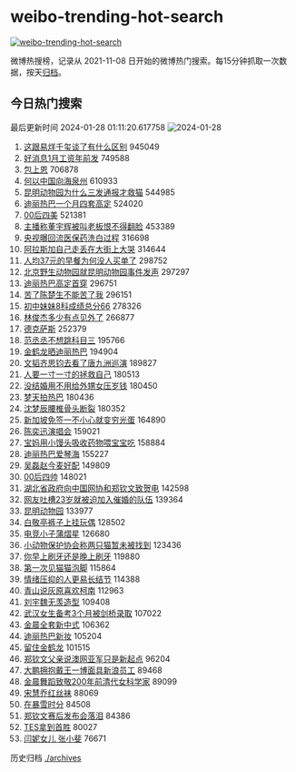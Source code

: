# weibo-trending-hot-search

[![weibo-trending-hot-search](https://github.com/ameizi/weibo-trending-hot-search/actions/workflows/ci.yml/badge.svg)](https://github.com/ameizi/weibo-trending-hot-search/actions/workflows/ci.yml)

微博热搜榜，记录从 2021-11-08 日开始的微博热门搜索。每15分钟抓取一次数据，按天[归档](./archives)。

## 今日热门搜索

<!-- BEGIN --> 
最后更新时间 2024-01-28 01:11:20.617758 
![2024-01-28](https://imgs-storage.s3.us-east-005.backblazeb2.com/20240128/2024-01-28.png?versionId=4_z8fbbed132d73df8689c40f13_f110e72cd59f80c4a_d20240127_m171120_c005_v0501013_t0008_u01706375480547) 
1. [这跟易烊千玺谈了有什么区别](https://s.weibo.com/weibo?q=%E8%BF%99%E8%B7%9F%E6%98%93%E7%83%8A%E5%8D%83%E7%8E%BA%E8%B0%88%E4%BA%86%E6%9C%89%E4%BB%80%E4%B9%88%E5%8C%BA%E5%88%AB&t=31&band_rank=4&Refer=top) 945049
1. [好消息1月工资年前发](https://s.weibo.com/weibo?q=%23%E5%A5%BD%E6%B6%88%E6%81%AF1%E6%9C%88%E5%B7%A5%E8%B5%84%E5%B9%B4%E5%89%8D%E5%8F%91%23&t=31&band_rank=1&Refer=top) 749588
1. [包上恩](https://s.weibo.com/weibo?q=%E5%8C%85%E4%B8%8A%E6%81%A9&t=31&band_rank=2&Refer=top) 706878
1. [何以中国向海泉州](https://s.weibo.com/weibo?q=%23%E4%BD%95%E4%BB%A5%E4%B8%AD%E5%9B%BD%E5%90%91%E6%B5%B7%E6%B3%89%E5%B7%9E%23&t=31&band_rank=3&Refer=top) 610933
1. [昆明动物园为什么三发通报才救猫](https://s.weibo.com/weibo?q=%23%E6%98%86%E6%98%8E%E5%8A%A8%E7%89%A9%E5%9B%AD%E4%B8%BA%E4%BB%80%E4%B9%88%E4%B8%89%E5%8F%91%E9%80%9A%E6%8A%A5%E6%89%8D%E6%95%91%E7%8C%AB%23&t=31&band_rank=5&Refer=top) 544985
1. [迪丽热巴一个月四套高定](https://s.weibo.com/weibo?q=%23%E8%BF%AA%E4%B8%BD%E7%83%AD%E5%B7%B4%E4%B8%80%E4%B8%AA%E6%9C%88%E5%9B%9B%E5%A5%97%E9%AB%98%E5%AE%9A%23&t=31&band_rank=6&Refer=top) 524020
1. [00后四美](https://s.weibo.com/weibo?q=00%E5%90%8E%E5%9B%9B%E7%BE%8E&t=31&band_rank=7&Refer=top) 521381
1. [主播称董宇辉被叫老板恨不得翻脸](https://s.weibo.com/weibo?q=%23%E4%B8%BB%E6%92%AD%E7%A7%B0%E8%91%A3%E5%AE%87%E8%BE%89%E8%A2%AB%E5%8F%AB%E8%80%81%E6%9D%BF%E6%81%A8%E4%B8%8D%E5%BE%97%E7%BF%BB%E8%84%B8%23&t=31&band_rank=8&Refer=top) 453389
1. [央视曝回流医保药洗白过程](https://s.weibo.com/weibo?q=%23%E5%A4%AE%E8%A7%86%E6%9B%9D%E5%9B%9E%E6%B5%81%E5%8C%BB%E4%BF%9D%E8%8D%AF%E6%B4%97%E7%99%BD%E8%BF%87%E7%A8%8B%23&t=31&band_rank=9&Refer=top) 316698
1. [阿拉斯加自己走丢在大街上大哭](https://s.weibo.com/weibo?q=%E9%98%BF%E6%8B%89%E6%96%AF%E5%8A%A0%E8%87%AA%E5%B7%B1%E8%B5%B0%E4%B8%A2%E5%9C%A8%E5%A4%A7%E8%A1%97%E4%B8%8A%E5%A4%A7%E5%93%AD&t=31&band_rank=10&Refer=top) 314644
1. [人均37元的早餐为何没人买单了](https://s.weibo.com/weibo?q=%23%E4%BA%BA%E5%9D%8737%E5%85%83%E7%9A%84%E6%97%A9%E9%A4%90%E4%B8%BA%E4%BD%95%E6%B2%A1%E4%BA%BA%E4%B9%B0%E5%8D%95%E4%BA%86%23&t=31&band_rank=11&Refer=top) 298752
1. [北京野生动物园就昆明动物园事件发声](https://s.weibo.com/weibo?q=%23%E5%8C%97%E4%BA%AC%E9%87%8E%E7%94%9F%E5%8A%A8%E7%89%A9%E5%9B%AD%E5%B0%B1%E6%98%86%E6%98%8E%E5%8A%A8%E7%89%A9%E5%9B%AD%E4%BA%8B%E4%BB%B6%E5%8F%91%E5%A3%B0%23&t=31&band_rank=12&Refer=top) 297297
1. [迪丽热巴高定首穿](https://s.weibo.com/weibo?q=%23%E8%BF%AA%E4%B8%BD%E7%83%AD%E5%B7%B4%E9%AB%98%E5%AE%9A%E9%A6%96%E7%A9%BF%23&t=31&band_rank=13&Refer=top) 296751
1. [苦了陈楚生不能苦了我](https://s.weibo.com/weibo?q=%23%E8%8B%A6%E4%BA%86%E9%99%88%E6%A5%9A%E7%94%9F%E4%B8%8D%E8%83%BD%E8%8B%A6%E4%BA%86%E6%88%91%23&t=31&band_rank=14&Refer=top) 296151
1. [初中妹妹8科成绩总分66](https://s.weibo.com/weibo?q=%23%E5%88%9D%E4%B8%AD%E5%A6%B9%E5%A6%B98%E7%A7%91%E6%88%90%E7%BB%A9%E6%80%BB%E5%88%8666%23&t=31&band_rank=16&Refer=top) 278326
1. [林俊杰多少有点见外了](https://s.weibo.com/weibo?q=%23%E6%9E%97%E4%BF%8A%E6%9D%B0%E5%A4%9A%E5%B0%91%E6%9C%89%E7%82%B9%E8%A7%81%E5%A4%96%E4%BA%86%23&t=31&band_rank=15&Refer=top) 266877
1. [德克萨斯](https://s.weibo.com/weibo?q=%23%E5%BE%B7%E5%85%8B%E8%90%A8%E6%96%AF%23&t=31&band_rank=34&Refer=top) 252379
1. [范丞丞不想跳科目三](https://s.weibo.com/weibo?q=%23%E8%8C%83%E4%B8%9E%E4%B8%9E%E4%B8%8D%E6%83%B3%E8%B7%B3%E7%A7%91%E7%9B%AE%E4%B8%89%23&t=31&band_rank=17&Refer=top) 195766
1. [金鹤龙晒迪丽热巴](https://s.weibo.com/weibo?q=%23%E9%87%91%E9%B9%A4%E9%BE%99%E6%99%92%E8%BF%AA%E4%B8%BD%E7%83%AD%E5%B7%B4%23&t=31&band_rank=18&Refer=top) 194904
1. [文韬齐思钧去看了唐九洲巡演](https://s.weibo.com/weibo?q=%E6%96%87%E9%9F%AC%E9%BD%90%E6%80%9D%E9%92%A7%E5%8E%BB%E7%9C%8B%E4%BA%86%E5%94%90%E4%B9%9D%E6%B4%B2%E5%B7%A1%E6%BC%94&t=31&band_rank=19&Refer=top) 189827
1. [人要一寸一寸的拯救自己](https://s.weibo.com/weibo?q=%E4%BA%BA%E8%A6%81%E4%B8%80%E5%AF%B8%E4%B8%80%E5%AF%B8%E7%9A%84%E6%8B%AF%E6%95%91%E8%87%AA%E5%B7%B1&t=31&band_rank=20&Refer=top) 180513
1. [没结婚用不用给外甥女压岁钱](https://s.weibo.com/weibo?q=%23%E6%B2%A1%E7%BB%93%E5%A9%9A%E7%94%A8%E4%B8%8D%E7%94%A8%E7%BB%99%E5%A4%96%E7%94%A5%E5%A5%B3%E5%8E%8B%E5%B2%81%E9%92%B1%23&t=31&band_rank=21&Refer=top) 180450
1. [梦天拍热巴](https://s.weibo.com/weibo?q=%E6%A2%A6%E5%A4%A9%E6%8B%8D%E7%83%AD%E5%B7%B4&t=31&band_rank=22&Refer=top) 180436
1. [沈梦辰腰椎骨头断裂](https://s.weibo.com/weibo?q=%23%E6%B2%88%E6%A2%A6%E8%BE%B0%E8%85%B0%E6%A4%8E%E9%AA%A8%E5%A4%B4%E6%96%AD%E8%A3%82%23&t=31&band_rank=23&Refer=top) 180352
1. [新加坡免签一不小心就变穷光蛋](https://s.weibo.com/weibo?q=%23%E6%96%B0%E5%8A%A0%E5%9D%A1%E5%85%8D%E7%AD%BE%E4%B8%80%E4%B8%8D%E5%B0%8F%E5%BF%83%E5%B0%B1%E5%8F%98%E7%A9%B7%E5%85%89%E8%9B%8B%23&t=31&band_rank=24&Refer=top) 164890
1. [陈奕迅演唱会](https://s.weibo.com/weibo?q=%E9%99%88%E5%A5%95%E8%BF%85%E6%BC%94%E5%94%B1%E4%BC%9A&t=31&band_rank=27&Refer=top) 159021
1. [宝妈用小馒头吸收药物喂宝宝吃](https://s.weibo.com/weibo?q=%23%E5%AE%9D%E5%A6%88%E7%94%A8%E5%B0%8F%E9%A6%92%E5%A4%B4%E5%90%B8%E6%94%B6%E8%8D%AF%E7%89%A9%E5%96%82%E5%AE%9D%E5%AE%9D%E5%90%83%23&t=31&band_rank=25&Refer=top) 158884
1. [迪丽热巴爱琴海](https://s.weibo.com/weibo?q=%E8%BF%AA%E4%B8%BD%E7%83%AD%E5%B7%B4%E7%88%B1%E7%90%B4%E6%B5%B7&t=31&band_rank=28&Refer=top) 155227
1. [吴磊赵今麦好配](https://s.weibo.com/weibo?q=%E5%90%B4%E7%A3%8A%E8%B5%B5%E4%BB%8A%E9%BA%A6%E5%A5%BD%E9%85%8D&t=31&band_rank=31&Refer=top) 149809
1. [00后四帅](https://s.weibo.com/weibo?q=00%E5%90%8E%E5%9B%9B%E5%B8%85&t=31&band_rank=26&Refer=top) 148021
1. [湖北省政府向中国网协和郑钦文致贺电](https://s.weibo.com/weibo?q=%23%E6%B9%96%E5%8C%97%E7%9C%81%E6%94%BF%E5%BA%9C%E5%90%91%E4%B8%AD%E5%9B%BD%E7%BD%91%E5%8D%8F%E5%92%8C%E9%83%91%E9%92%A6%E6%96%87%E8%87%B4%E8%B4%BA%E7%94%B5%23&t=31&band_rank=29&Refer=top) 142598
1. [网友吐槽23岁就被迫加入催婚的队伍](https://s.weibo.com/weibo?q=%23%E7%BD%91%E5%8F%8B%E5%90%90%E6%A7%BD23%E5%B2%81%E5%B0%B1%E8%A2%AB%E8%BF%AB%E5%8A%A0%E5%85%A5%E5%82%AC%E5%A9%9A%E7%9A%84%E9%98%9F%E4%BC%8D%23&t=31&band_rank=24&Refer=top) 139364
1. [昆明动物园](https://s.weibo.com/weibo?q=%E6%98%86%E6%98%8E%E5%8A%A8%E7%89%A9%E5%9B%AD&t=31&band_rank=30&Refer=top) 133977
1. [白敬亭裤子上挂玩偶](https://s.weibo.com/weibo?q=%23%E7%99%BD%E6%95%AC%E4%BA%AD%E8%A3%A4%E5%AD%90%E4%B8%8A%E6%8C%82%E7%8E%A9%E5%81%B6%23&t=31&band_rank=32&Refer=top) 128502
1. [电竞小子蒲熠星](https://s.weibo.com/weibo?q=%E7%94%B5%E7%AB%9E%E5%B0%8F%E5%AD%90%E8%92%B2%E7%86%A0%E6%98%9F&t=31&band_rank=33&Refer=top) 126680
1. [小动物保护协会称两只猫暂未被找到](https://s.weibo.com/weibo?q=%23%E5%B0%8F%E5%8A%A8%E7%89%A9%E4%BF%9D%E6%8A%A4%E5%8D%8F%E4%BC%9A%E7%A7%B0%E4%B8%A4%E5%8F%AA%E7%8C%AB%E6%9A%82%E6%9C%AA%E8%A2%AB%E6%89%BE%E5%88%B0%23&t=31&band_rank=34&Refer=top) 123436
1. [你早上刷牙还是晚上刷牙](https://s.weibo.com/weibo?q=%23%E4%BD%A0%E6%97%A9%E4%B8%8A%E5%88%B7%E7%89%99%E8%BF%98%E6%98%AF%E6%99%9A%E4%B8%8A%E5%88%B7%E7%89%99%23&t=31&band_rank=35&Refer=top) 119880
1. [第一次见猫猫泡脚](https://s.weibo.com/weibo?q=%23%E7%AC%AC%E4%B8%80%E6%AC%A1%E8%A7%81%E7%8C%AB%E7%8C%AB%E6%B3%A1%E8%84%9A%23&t=31&band_rank=36&Refer=top) 115864
1. [情绪压抑的人更易长结节](https://s.weibo.com/weibo?q=%23%E6%83%85%E7%BB%AA%E5%8E%8B%E6%8A%91%E7%9A%84%E4%BA%BA%E6%9B%B4%E6%98%93%E9%95%BF%E7%BB%93%E8%8A%82%23&t=31&band_rank=37&Refer=top) 114388
1. [青山说灰原喜欢柯南](https://s.weibo.com/weibo?q=%E9%9D%92%E5%B1%B1%E8%AF%B4%E7%81%B0%E5%8E%9F%E5%96%9C%E6%AC%A2%E6%9F%AF%E5%8D%97&t=31&band_rank=38&Refer=top) 112963
1. [刘宇魏无羡造型](https://s.weibo.com/weibo?q=%23%E5%88%98%E5%AE%87%E9%AD%8F%E6%97%A0%E7%BE%A1%E9%80%A0%E5%9E%8B%23&t=31&band_rank=39&Refer=top) 109408
1. [武汉女生备考3个月被剑桥录取](https://s.weibo.com/weibo?q=%23%E6%AD%A6%E6%B1%89%E5%A5%B3%E7%94%9F%E5%A4%87%E8%80%833%E4%B8%AA%E6%9C%88%E8%A2%AB%E5%89%91%E6%A1%A5%E5%BD%95%E5%8F%96%23&t=31&band_rank=40&Refer=top) 107022
1. [金晨全套新中式](https://s.weibo.com/weibo?q=%23%E9%87%91%E6%99%A8%E5%85%A8%E5%A5%97%E6%96%B0%E4%B8%AD%E5%BC%8F%23&t=31&band_rank=41&Refer=top) 106362
1. [迪丽热巴新妆](https://s.weibo.com/weibo?q=%E8%BF%AA%E4%B8%BD%E7%83%AD%E5%B7%B4%E6%96%B0%E5%A6%86&t=31&band_rank=42&Refer=top) 105204
1. [留住金鹤龙](https://s.weibo.com/weibo?q=%E7%95%99%E4%BD%8F%E9%87%91%E9%B9%A4%E9%BE%99&t=31&band_rank=43&Refer=top) 101515
1. [郑钦文父亲说澳网亚军只是新起点](https://s.weibo.com/weibo?q=%23%E9%83%91%E9%92%A6%E6%96%87%E7%88%B6%E4%BA%B2%E8%AF%B4%E6%BE%B3%E7%BD%91%E4%BA%9A%E5%86%9B%E5%8F%AA%E6%98%AF%E6%96%B0%E8%B5%B7%E7%82%B9%23&t=31&band_rank=44&Refer=top) 96204
1. [大鹏拥抱戴王一博面具新浪员工](https://s.weibo.com/weibo?q=%23%E5%A4%A7%E9%B9%8F%E6%8B%A5%E6%8A%B1%E6%88%B4%E7%8E%8B%E4%B8%80%E5%8D%9A%E9%9D%A2%E5%85%B7%E6%96%B0%E6%B5%AA%E5%91%98%E5%B7%A5%23&t=31&band_rank=45&Refer=top) 89468
1. [金晨舞蹈致敬200年前清代女科学家](https://s.weibo.com/weibo?q=%23%E9%87%91%E6%99%A8%E8%88%9E%E8%B9%88%E8%87%B4%E6%95%AC200%E5%B9%B4%E5%89%8D%E6%B8%85%E4%BB%A3%E5%A5%B3%E7%A7%91%E5%AD%A6%E5%AE%B6%23&t=31&band_rank=46&Refer=top) 89099
1. [宋慧乔红丝袜](https://s.weibo.com/weibo?q=%23%E5%AE%8B%E6%85%A7%E4%B9%94%E7%BA%A2%E4%B8%9D%E8%A2%9C%23&t=31&band_rank=47&Refer=top) 88069
1. [在暴雪时分](https://s.weibo.com/weibo?q=%E5%9C%A8%E6%9A%B4%E9%9B%AA%E6%97%B6%E5%88%86&t=31&band_rank=48&Refer=top) 84508
1. [郑钦文赛后发布会落泪](https://s.weibo.com/weibo?q=%23%E9%83%91%E9%92%A6%E6%96%87%E8%B5%9B%E5%90%8E%E5%8F%91%E5%B8%83%E4%BC%9A%E8%90%BD%E6%B3%AA%23&t=31&band_rank=49&Refer=top) 84386
1. [TES拿到首胜](https://s.weibo.com/weibo?q=%23TES%E6%8B%BF%E5%88%B0%E9%A6%96%E8%83%9C%23&t=31&band_rank=50&Refer=top) 80027
1. [闫妮女儿 张小斐](https://s.weibo.com/weibo?q=%E9%97%AB%E5%A6%AE%E5%A5%B3%E5%84%BF%20%E5%BC%A0%E5%B0%8F%E6%96%90&t=31&band_rank=47&Refer=top) 76671
<!-- END -->

历史归档 [./archives](./archives)

